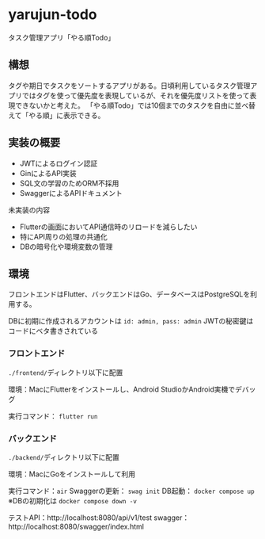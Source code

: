 # yarujun-todo
タスク管理アプリ「やる順Todo」

## 構想
タグや期日でタスクをソートするアプリがある。日頃利用しているタスク管理アプリではタグを使って優先度を表現しているが、それを優先度リストを使って表現できないかと考えた。
「やる順Todo」では10個までのタスクを自由に並べ替えて「やる順」に表示できる。

## 実装の概要
- JWTによるログイン認証
- GinによるAPI実装
- SQL文の学習のためORM不採用
- SwaggerによるAPIドキュメント

未実装の内容
- Flutterの画面においてAPI通信時のリロードを減らしたい
- 特にAPI周りの処理の共通化
- DBの暗号化や環境変数の管理

## 環境
フロントエンドはFlutter、バックエンドはGo、データベースはPostgreSQLを利用する。

DBに初期に作成されるアカウントは `id: admin, pass: admin`
JWTの秘密鍵はコードにベタ書きされている

### フロントエンド
`./frontend/`ディレクトリ以下に配置

環境：MacにFlutterをインストールし、Android StudioかAndroid実機でデバッグ

実行コマンド： `flutter run`

### バックエンド
`./backend/`ディレクトリ以下に配置

環境：MacにGoをインストールして利用

実行コマンド：`air`
Swaggerの更新： `swag init`
DB起動： `docker compose up`
※DBの初期化は `docker compose down -v`

テストAPI：http://localhost:8080/api/v1/test
swagger：http://localhost:8080/swagger/index.html

